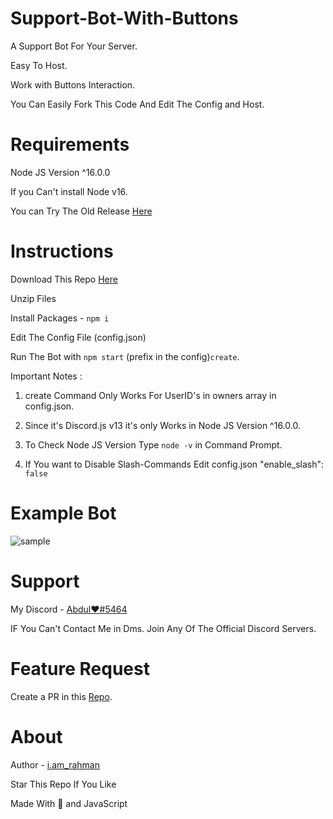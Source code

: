 # Support-Bot-With-Buttons

A Support Bot For Your Server.

Easy To Host.

Work with Buttons Interaction.

You Can Easily Fork This Code And Edit The Config and Host.

# Requirements

Node JS Version ^16.0.0

If you Can't install Node v16.

You can Try The Old Release [Here](https://github.com/Abdul1810/support-bot-with-buttons/tree/djs-v12)

# Instructions

Download This Repo [Here](https://github.com/Abdul1810/support-bot-with-buttons/archive/refs/heads/master.zip)

Unzip Files

Install Packages - `npm i`

Edit The Config File (config.json)

Run The Bot with `npm start`
(prefix in the config)`create`.

Important Notes :

1. create Command Only Works For UserID's in owners array in config.json.

2. Since it's Discord.js v13 it's only Works in Node JS Version ^16.0.0.

3. To Check Node JS Version Type `node -v` in Command Prompt.

4. If You want to Disable Slash-Commands Edit config.json "enable_slash": `false`

# Example Bot

![sample]([https://media.discordapp.net/attachments/890982321572941837/969601468615250010/20220429_193955.png](https://raw.githubusercontent.com/Abdul1810/support-bot-with-buttons/refs/heads/master/imgs/sample.png))
# Support

My Discord - [Abdul♥#5464](https://discord.com/users/737553088218529813)

IF You Can't Contact Me in Dms. Join Any Of The Official Discord Servers.

# Feature Request

Create a PR in this [Repo](https://github.com/Abdul1810/support-bot-with-buttons/pulls).

# About

Author - [i.am_rahman](https://github.com/Abdul1810/)

Star This Repo If You Like

Made With 💖 and JavaScript
